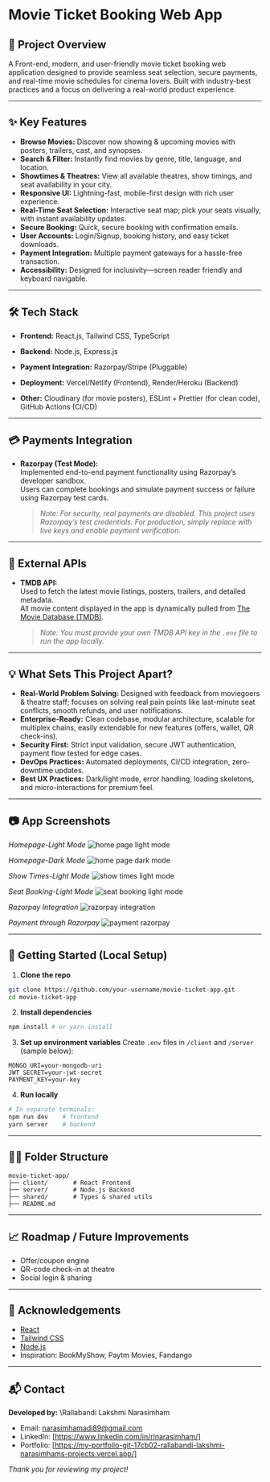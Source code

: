 # Movie Ticket Booking Web App

## 🚀 Project Overview

A Front-end, modern, and user-friendly movie ticket booking web application designed to provide seamless seat selection, secure payments, and real-time movie schedules for cinema lovers. Built with industry-best practices and a focus on delivering a real-world product experience.

---

## ✨ Key Features

* **Browse Movies:** Discover now showing & upcoming movies with posters, trailers, cast, and synopses.
* **Search & Filter:** Instantly find movies by genre, title, language, and location.
* **Showtimes & Theatres:** View all available theatres, show timings, and seat availability in your city.
* **Responsive UI:** Lightning-fast, mobile-first design with rich user experience.
* **Real-Time Seat Selection:** Interactive seat map; pick your seats visually, with instant availability updates.
* **Secure Booking:** Quick, secure booking with confirmation emails.
* **User Accounts:** Login/Signup, booking history, and easy ticket downloads.
* **Payment Integration:** Multiple payment gateways for a hassle-free transaction.
* **Accessibility:** Designed for inclusivity—screen reader friendly and keyboard navigable.

---

## 🛠️ Tech Stack

* **Frontend:** React.js, Tailwind CSS, TypeScript
* **Backend:** Node.js, Express.js

* **Payment Integration:** Razorpay/Stripe (Pluggable)
* **Deployment:** Vercel/Netlify (Frontend), Render/Heroku (Backend)
* **Other:** Cloudinary (for movie posters), ESLint + Prettier (for clean code), GitHub Actions (CI/CD)

---

## 💳 Payments Integration

- **Razorpay (Test Mode):**  
  Implemented end-to-end payment functionality using Razorpay’s developer sandbox.  
  Users can complete bookings and simulate payment success or failure using Razorpay test cards.

  > _Note: For security, real payments are disabled. This project uses Razorpay’s test credentials. For production, simply replace with live keys and enable payment verification._

---

## 📡 External APIs

- **TMDB API:**  
  Used to fetch the latest movie listings, posters, trailers, and detailed metadata.  
  All movie content displayed in the app is dynamically pulled from [The Movie Database (TMDB)](https://www.themoviedb.org/).

  > _Note: You must provide your own TMDB API key in the `.env` file to run the app locally._

---

## 💡 What Sets This Project Apart?

* **Real-World Problem Solving:** Designed with feedback from moviegoers & theatre staff; focuses on solving real pain points like last-minute seat conflicts, smooth refunds, and user notifications.
* **Enterprise-Ready:** Clean codebase, modular architecture, scalable for multiplex chains, easily extendable for new features (offers, wallet, QR check-ins).
* **Security First:** Strict input validation, secure JWT authentication, payment flow tested for edge cases.
* **DevOps Practices:** Automated deployments, CI/CD integration, zero-downtime updates.
* **Best UX Practices:** Dark/light mode, error handling, loading skeletons, and micro-interactions for premium feel.

---

## 📷 App Screenshots

*Homepage-Light Mode*
![home page light mode](https://github.com/user-attachments/assets/18471176-ec0f-4b7b-824b-37d31512b328)

*Homepage-Dark Mode*
![home page dark mode](https://github.com/user-attachments/assets/e44996df-6d09-4a46-959c-28292d55d03d)


*Show Times-Light Mode*
![show times light mode](https://github.com/user-attachments/assets/ef3822b1-673a-4369-94bc-acc935025eab)

*Seat Booking-Light Mode*
![seat booking light mode](https://github.com/user-attachments/assets/d377e900-3d70-410b-a0a0-bffd1ef8b153)

*Razorpay Integration*
![razorpay integration](https://github.com/user-attachments/assets/aae487df-f707-4c58-9f24-d51971e3add6)

*Payment through Razorpay*
![payment razorpay](https://github.com/user-attachments/assets/061ac095-882d-4c56-8a46-decc47d190a3)

---

## 🚦 Getting Started (Local Setup)

1. **Clone the repo**

```bash
git clone https://github.com/your-username/movie-ticket-app.git
cd movie-ticket-app
```

2. **Install dependencies**

```bash
npm install # or yarn install
```

3. **Set up environment variables**
   Create `.env` files in `/client` and `/server` (sample below):

```
MONGO_URI=your-mongodb-uri
JWT_SECRET=your-jwt-secret
PAYMENT_KEY=your-key
```

4. **Run locally**

```bash
# In separate terminals:
npm run dev    # frontend
yarn server    # backend
```

---

## 👨‍💻 Folder Structure

```
movie-ticket-app/
├── client/       # React Frontend
├── server/       # Node.js Backend
├── shared/       # Types & shared utils
├── README.md
```

---

## 📈 Roadmap / Future Improvements

* Offer/coupon engine
* QR-code check-in at theatre
* Social login & sharing

---

## 🤝 Acknowledgements

* [React](https://react.dev/)
* [Tailwind CSS](https://tailwindcss.com/)
* [Node.js](https://nodejs.org/)
* Inspiration: BookMyShow, Paytm Movies, Fandango

---

## 📬 Contact

**Developed by:** \Rallabandi Lakshmi Narasimham

* Email: [narasimhamadi89@gmail.com](mailto:narasimhamadi89@gmail.com)
* LinkedIn: \[https://www.linkedin.com/in/rlnarasimham/]
* Portfolio: \[https://my-portfolio-git-17cb02-rallabandi-lakshmi-narasimhams-projects.vercel.app/]

*Thank you for reviewing my project!*
